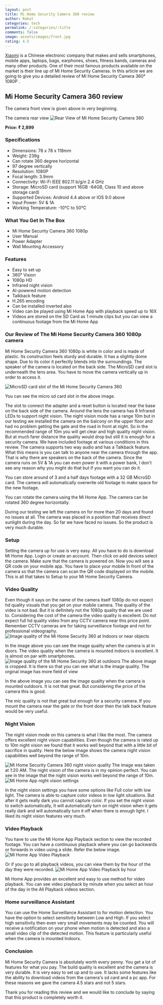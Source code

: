 ```yaml
---
layout: post
title: Mi Home Security Camera 360 review
author: Rahul
categories: tech
permalink: /:categories/:title
comments: false
image: assets/images/front.jpg
rating: 4.5
---
```


<a href="https://en.wikipedia.org/wiki/Xiaomi">Xiaomi</a> is a Chinese electronic company that makes and sells smartphones, mobile apps, laptops, bags, earphones, shoes, fitness bands, cameras and many other products. One of their most famous products available on the market is their line up of Mi Home Security Cameras. In this article we are going to give you a detailed review of Mi Home Security Camera 360° 1080P .

<h2>Mi Home Security Camera 360 review</h2>

The camera front view is given above in very beginning.

The camera rear view
<img src='{{site.baseurl}}/assets/images/speaker.jpg' alt='Rear View of Mi Home Security Camera 360'>

<b>Price: ₹ 2,899</b>
<h3>Specifications</h3>
<ul>
<li>Dimensions: 78 x 78 x 118mm </li>
<li>Weight: 239g </li>
<li>Can rotate 360 degree horizontal</li>
<li>97 degree vertically</li>
<li>Resolution: 1080P </li>
<li>Focal length: 3.9mm </li>
<li>Connectivity: Wi-Fi IEEE 802.11 b/g/n 2.4 GHz </li>
<li>Storage: MicroSD card (support 16GB -64GB, Class 10 and above storage card) </li>
<li>Supported Devices: Android 4.4 above or IOS 9.0 above</li>
<li>Input Power: 5V & 1A</li>
<li>Working Temperature: -10℃ to 50℃</li>
</ul>

<h3>What You Get In The Box</h3>
<ul>
<li>Mi Home Security Camera 360 1080p</li>
<li>User Manual</li>
<li>Power Adapter</li>
<li>Wall Mounting Accessory</li>
</ul>

<h3>Features</h3>
<ul>
<li>Easy to set up</li>
<li>360° Vision</li>
<li>1080p HD</li>
<li> Infrared night vision</li>
<li>AI-powered motion detection</li>
<li>Talkback feature</li>
<li>H.265 encoding</li>
<li>Can be installed inverted also</li>
<li>Video can be played using Mi Home App with playback speed up to 16X</li>
<li>Videos are stored on the SD Card as 1 minute clips but you can view a continuous footage from the Mi Home App</li>
</ul>

<h3>Our Review of The Mi Home Security Camera 360 1080p camera</h3>

<P>Mi Home Security Camera 360 1080p is white in color and is made of plastic. Its construction feels sturdy and durable. It has a slightly dome shape. Due to its color it perfectly blends into the surroundings. The speaker of the camera is located on the back side. The MicroSD card slot is underneath the lens area. You have to move the camera vertically up in order to access it.</P>
<img src='{{site.baseurl}}/assets/images/sdcard-slot.jpg' alt='MicroSD card slot of the Mi Home Security Camera 360'>

You can see the micro sd card slot in the above image.

<P>The slot to connect the adapter and a reset button is located near the base on the back side of the camera. Around the lens the camera has 8 Infrared LEDs to support night vision. The night vision mode has a range 10m but in our testing we installed the camera on the balcony on the upper floor and had no problem getting the gate and the road in front at night. So in the recommended range of 10m you will get clear and high quality night vision. But at much farer distance the quality would drop but still it is enough for a security camera. We have included footage at various conditions in this review. The camera supports two way audio and has a Talkback feature. What this means is you can talk to anyone near the camera through the app. That is why there are speakers on the back of the camera.
Since the camera runs on 5V & 1A you can even power it with a power bank, I don't see any reason why you might do that but if you want you can do it.</P>

<P>You can store around of 3 and a half days footage with a 32 GB MicroSD card. The camera will automatically overwrite old footage to make space for the new footage. </P>

You can rotate the camera using the Mi Home App. The camera can be rotated 360 degree horizontally.

During our testing we left the camera on for more than 20 days and found no issues at all. The camera was placed in a position that receives direct sunlight during the day. So far we have faced no issues. So the product is very much durable.

<h3>Setup</h3>

Setting the camera up for use is very easy. All you have to do is download Mi Home App. Login or create an account. Then click on add devices select the camera. Make sure that the camera is powered on. Now you will see a QR code on your mobile app. You have to place your mobile In front of the camera so that the camera can scan the QR code displayed on the mobile. This is all that takes to Setup to your Mi Home Security Camera.

<h3>Video Quality</h3>

Even though it says on the name of the camera itself 1080p do not expect hd quality visuals that you get on your mobile camera. The quality of the video is not bad. But it is definitely not the 1080p quality that we are used to. Considering the cost of the camera the video quality is excellent. Do not expect full hd quality video from any CCTV camera near this price point. Remember CCTV cameras are for taking surveillance footage and not for professional videography.
<img src='{{site.baseurl}}/assets/images/near-object.png' alt='Image quality of the Mi Home Security 360 at Indoors or near objects'>

In the image above you can see the image quality when the camera is at in doors. The video quality when the camera is mounted indoors is excellent. It is almost on par with smartphones.
<img src='{{site.baseurl}}/assets/images/outdoor-quality.jpg' alt='Image quality of the Mi Home Security 360 at outdoors'>
The above image is cropped. It is there so that you can see what is the image quality. The orginal image has more field of view

In the above image you can see the image quality when the camera is mounted outdoors. It is not that great. But considering the price of the camera this is good.

The mic quality is not that great but enough for a security camera. If you mount the camera near the gate or the front door then the talk back feature would be very useful.

<h3>Night Vision</h3>

The night vision mode on this camera is what I like the most. The camera offers excellent night vision capabilities. Even though the camera is rated up to 10m night vision we found that it works well beyond that with a little bit of sacrifice in quality. Here the below image shows the camera night vision capabilities well beyond the range of 10m.

<img src='{{site.baseurl}}/assets/images/nightvision.jpg' alt='Mi Home Security Camera 360 night vision quality'>
The image was taken at 1:20 AM. The night vision of the camera is in my opinion perfect. You can see in the image that the night vision works well beyond the range of 10m.
<img src='{{site.baseurl}}/assets/images/nightvision-settings.jpg' alt='Mi Home App night vision settings'>

In the night vision settings you have some options like Full color with low light. The camera is able to capture color videos in low light situations. But after it gets really dark you cannot capture color. If you set the night vision to switch automatically, It will automatically turn on night vision when it gets really dark and will automatically turn it off when there is enough light.
I liked its night vision features very much.

<h3>Video Playback</h3>

You have to use the Mi Home App Playback section to view the recorded footage. You can have a continuous playback where you can go backwards or forwards in video using a slide. Refer the below image.
<img src='{{site.baseurl}}/assets/images/continuous-playback.jpg' alt='Mi Home App Video Playback'>

Or if you go to all playback videos, you can view them by the hour of the day they were recorded.
<img src='{{site.baseurl}}/assets/images/playback-by-hour.png' alt='Mi Home App Video Playback by hour'>

Mi Home App provides an excellent and easy to use method for video playback. You can see video playback by minute when you select an hour of the day in the All Playback videos section.

<h3>Home surveillance Assistant</h3>

You can use the Home Surveillance Assistant to for motion detection. You have the option to select sensitivity between Low and High. If you select high sensitivity then even very small movements may be counted. You will receive a notification on your phone when motion is detected and also a small video clip of the detected motion. This feature is particularly useful when the camera is mounted Indoors.

<h3>Conclusion</h3>

Mi Home Security Camera is absolutely worth every penny. You get a lot of features for what you pay. The build quality is excellent and the camera is very durable. It is very easy to set up and to use. It lacks some features like the ability to download videos from the camera's sd card and a pc app. For these reasons we gave the camera 4.5 stars and not 5 stars.

Thank you for reading this review and we would like to conclude by saying that this product is completely worth it.
